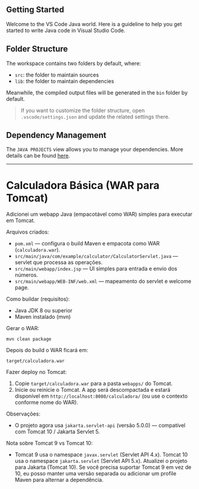## Getting Started

Welcome to the VS Code Java world. Here is a guideline to help you get started to write Java code in Visual Studio Code.

## Folder Structure

The workspace contains two folders by default, where:

- `src`: the folder to maintain sources
- `lib`: the folder to maintain dependencies

Meanwhile, the compiled output files will be generated in the `bin` folder by default.

> If you want to customize the folder structure, open `.vscode/settings.json` and update the related settings there.

## Dependency Management

The `JAVA PROJECTS` view allows you to manage your dependencies. More details can be found [here](https://github.com/microsoft/vscode-java-dependency#manage-dependencies).

---

# Calculadora Básica (WAR para Tomcat)

Adicionei um webapp Java (empacotável como WAR) simples para executar em Tomcat.

Arquivos criados:

- `pom.xml` — configura o build Maven e empacota como WAR (`calculadora.war`).
- `src/main/java/com/example/calculator/CalculatorServlet.java` — servlet que processa as operações.
- `src/main/webapp/index.jsp` — UI simples para entrada e envio dos números.
- `src/main/webapp/WEB-INF/web.xml` — mapeamento do servlet e welcome page.

Como buildar (requisitos):

- Java JDK 8 ou superior
- Maven instalado (mvn)

Gerar o WAR:

```pwsh
mvn clean package
```

Depois do build o WAR ficará em:

```
target/calculadora.war
```

Fazer deploy no Tomcat:

1. Copie `target/calculadora.war` para a pasta `webapps/` do Tomcat.
2. Inicie ou reinicie o Tomcat. A app será descompactada e estará disponível em `http://localhost:8080/calculadora/` (ou use o contexto conforme nome do WAR).


Observações:

- O projeto agora usa `jakarta.servlet-api` (versão 5.0.0) — compatível com Tomcat 10 / Jakarta Servlet 5.

Nota sobre Tomcat 9 vs Tomcat 10:
- Tomcat 9 usa o namespace `javax.servlet` (Servlet API 4.x). Tomcat 10 usa o namespace `jakarta.servlet` (Servlet API 5.x). Atualizei o projeto para Jakarta (Tomcat 10). Se você precisa suportar Tomcat 9 em vez de 10, eu posso manter uma versão separada ou adicionar um profile Maven para alternar a dependência.
